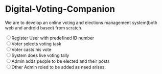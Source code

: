 # Digital-Voting-Companion

We are to develop an online voting and elections management system(both web and android based) from scratch.

<input type="radio"/><label>Register User with predefined ID number</label><br/>
<input type="radio"/><label>Voter selects voting task</label><br/>
<input type="radio"/><label>Voter casts his vote</label><br/>
<input type="radio"/><label>System does live voting tally</label><br/>
<input type="radio"/><label>Admin adds people to be elected and their posts</label><br/>
<input type="radio"/><label>Other Admin roled to be added as need arises.</label><br/>
